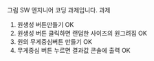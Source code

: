 그림 SW 엔지니어 코딩 과제입니다.
과제
1. 원생성 버튼만들기 OK
2. 원생성 버튼 클릭하면 랜덤한 사이즈의 원그려짐 OK
3. 원의 무게중심버튼 만들기 OK
4. 무게중심 버튼 누르면 결과값 콘솔에 출력 OK
